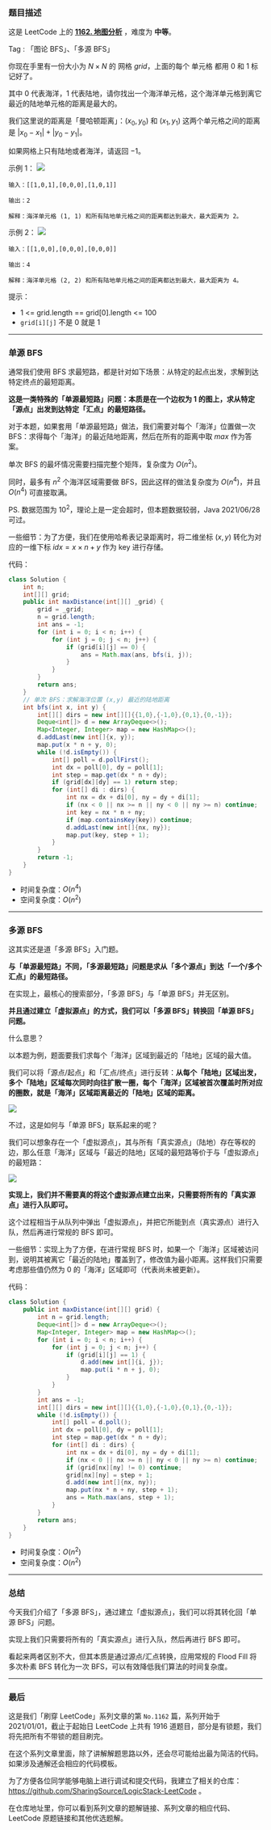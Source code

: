 ### 题目描述

这是 LeetCode 上的 **[1162. 地图分析](https://leetcode-cn.com/problems/as-far-from-land-as-possible/solution/gong-shui-san-xie-ru-he-shi-yong-duo-yua-vlea/)** ，难度为 **中等**。

Tag : 「图论 BFS」、「多源 BFS」



你现在手里有一份大小为 $N \times N$ 的 网格 $grid$，上面的每个 单元格 都用 $0$ 和 $1$ 标记好了。

其中 $0$ 代表海洋，$1$ 代表陆地，请你找出一个海洋单元格，这个海洋单元格到离它最近的陆地单元格的距离是最大的。

我们这里说的距离是「曼哈顿距离」：$(x_0, y_0)$ 和 $(x_1, y_1)$ 这两个单元格之间的距离是 $|x_0 - x_1| + |y_0 - y_1|$。

如果网格上只有陆地或者海洋，请返回 $-1$。

示例 1：
![](https://assets.leetcode-cn.com/aliyun-lc-upload/uploads/2019/08/17/1336_ex1.jpeg)
```
输入：[[1,0,1],[0,0,0],[1,0,1]]

输出：2

解释：海洋单元格 (1, 1) 和所有陆地单元格之间的距离都达到最大，最大距离为 2。
```
示例 2：
![](https://assets.leetcode-cn.com/aliyun-lc-upload/uploads/2019/08/17/1336_ex2.jpeg)
```
输入：[[1,0,0],[0,0,0],[0,0,0]]

输出：4

解释：海洋单元格 (2, 2) 和所有陆地单元格之间的距离都达到最大，最大距离为 4。
```

提示：
* 1 <= grid.length == grid[0].length <= 100
* `grid[i][j]` 不是 $0$ 就是 $1$

---

### 单源 BFS

通常我们使用 BFS 求最短路，都是针对如下场景：从特定的起点出发，求解到达特定终点的最短距离。

**这是一类特殊的「单源最短路」问题：本质是在一个边权为 $1$ 的图上，求从特定「源点」出发到达特定「汇点」的最短路径。**

对于本题，如果套用「单源最短路」做法，我们需要对每个「海洋」位置做一次 BFS：求得每个「海洋」的最近陆地距离，然后在所有的距离中取 $max$ 作为答案。

单次 BFS 的最坏情况需要扫描完整个矩阵，复杂度为 $O(n^2)$。

同时，最多有 $n^2$ 个海洋区域需要做 BFS，因此这样的做法复杂度为 $O(n^4)$，并且 $O(n^4)$ 可直接取满。

PS. 数据范围为 $10^2$，理论上是一定会超时，但本题数据较弱，Java 2021/06/28 可过。

一些细节：为了方便，我们在使用哈希表记录距离时，将二维坐标 $(x, y)$ 转化为对应的一维下标 $idx = x \times n + y$ 作为 key 进行存储。

代码：
```Java
class Solution {
    int n;
    int[][] grid;
    public int maxDistance(int[][] _grid) {
        grid = _grid;
        n = grid.length;
        int ans = -1;
        for (int i = 0; i < n; i++) {
            for (int j = 0; j < n; j++) {
                if (grid[i][j] == 0) {
                    ans = Math.max(ans, bfs(i, j));
                }
            }
        }
        return ans;
    }
    // 单次 BFS：求解海洋位置 (x,y) 最近的陆地距离
    int bfs(int x, int y) {
        int[][] dirs = new int[][]{{1,0},{-1,0},{0,1},{0,-1}};
        Deque<int[]> d = new ArrayDeque<>();
        Map<Integer, Integer> map = new HashMap<>();
        d.addLast(new int[]{x, y});
        map.put(x * n + y, 0);
        while (!d.isEmpty()) {
            int[] poll = d.pollFirst();
            int dx = poll[0], dy = poll[1];
            int step = map.get(dx * n + dy);
            if (grid[dx][dy] == 1) return step;
            for (int[] di : dirs) {
                int nx = dx + di[0], ny = dy + di[1];
                if (nx < 0 || nx >= n || ny < 0 || ny >= n) continue;
                int key = nx * n + ny;
                if (map.containsKey(key)) continue;
                d.addLast(new int[]{nx, ny});
                map.put(key, step + 1);
            }
        }
        return -1;
    } 
}
```
* 时间复杂度：$O(n^4)$
* 空间复杂度：$O(n^2)$

---

### 多源 BFS

这其实还是道「多源 BFS」入门题。

**与「单源最短路」不同，「多源最短路」问题是求从「多个源点」到达「一个/多个汇点」的最短路径。**

在实现上，最核心的搜索部分，「多源 BFS」与「单源 BFS」并无区别。

**并且通过建立「虚拟源点」的方式，我们可以「多源 BFS」转换回「单源 BFS」问题。**

什么意思？

以本题为例，题面要我们求每个「海洋」区域到最近的「陆地」区域的最大值。

我们可以将「源点/起点」和「汇点/终点」进行反转：**从每个「陆地」区域出发，多个「陆地」区域每次同时向往扩散一圈，每个「海洋」区域被首次覆盖时所对应的圈数，就是「海洋」区域距离最近的「陆地」区域的距离。**

![](https://pic.leetcode-cn.com/1624883230-EURgFl-image.png)

不过，这是如何与「单源 BFS」联系起来的呢？

我们可以想象存在一个「虚拟源点」，其与所有「真实源点」（陆地）存在等权的边，那么任意「海洋」区域与「最近的陆地」区域的最短路等价于与「虚拟源点」的最短路：

![](https://pic.leetcode-cn.com/1624883248-rDOmaM-image.png)

**实现上，我们并不需要真的将这个虚拟源点建立出来，只需要将所有的「真实源点」进行入队即可。**

这个过程相当于从队列中弹出「虚拟源点」，并把它所能到点（真实源点）进行入队，然后再进行常规的 BFS 即可。

一些细节：实现上为了方便，在进行常规 BFS 时，如果一个「海洋」区域被访问到，说明其被离它「最近的陆地」覆盖到了，修改值为最小距离。这样我们只需要考虑那些值仍然为 $0$ 的「海洋」区域即可（代表尚未被更新）。

代码：
```Java
class Solution {
    public int maxDistance(int[][] grid) {
        int n = grid.length;
        Deque<int[]> d = new ArrayDeque<>();
        Map<Integer, Integer> map = new HashMap<>();
        for (int i = 0; i < n; i++) {
            for (int j = 0; j < n; j++) {
                if (grid[i][j] == 1) {
                    d.add(new int[]{i, j});
                    map.put(i * n + j, 0);
                }
            }
        }
        int ans = -1;
        int[][] dirs = new int[][]{{1,0},{-1,0},{0,1},{0,-1}};
        while (!d.isEmpty()) {
            int[] poll = d.poll();
            int dx = poll[0], dy = poll[1];
            int step = map.get(dx * n + dy);
            for (int[] di : dirs) {
                int nx = dx + di[0], ny = dy + di[1];
                if (nx < 0 || nx >= n || ny < 0 || ny >= n) continue;
                if (grid[nx][ny] != 0) continue;
                grid[nx][ny] = step + 1;
                d.add(new int[]{nx, ny});
                map.put(nx * n + ny, step + 1);
                ans = Math.max(ans, step + 1);
            }
        }
        return ans;
    }
}
```
* 时间复杂度：$O(n^2)$
* 空间复杂度：$O(n^2)$

---

### 总结

今天我们介绍了「多源 BFS」，通过建立「虚拟源点」，我们可以将其转化回「单源 BFS」问题。

实现上我们只需要将所有的「真实源点」进行入队，然后再进行 BFS 即可。

看起来两者区别不大，但其本质是通过源点/汇点转换，应用常规的 Flood Fill 将多次朴素 BFS 转化为一次 BFS，可以有效降低我们算法的时间复杂度。

---

### 最后

这是我们「刷穿 LeetCode」系列文章的第 `No.1162` 篇，系列开始于 2021/01/01，截止于起始日 LeetCode 上共有 1916 道题目，部分是有锁题，我们将先把所有不带锁的题目刷完。

在这个系列文章里面，除了讲解解题思路以外，还会尽可能给出最为简洁的代码。如果涉及通解还会相应的代码模板。

为了方便各位同学能够电脑上进行调试和提交代码，我建立了相关的仓库：https://github.com/SharingSource/LogicStack-LeetCode 。

在仓库地址里，你可以看到系列文章的题解链接、系列文章的相应代码、LeetCode 原题链接和其他优选题解。